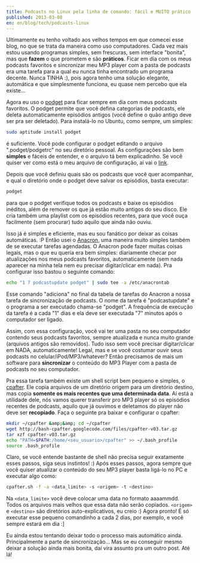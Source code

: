 ```yaml
---
title: Podcasts no Linux pela linha de comando: fácil e MUITO prático
published: 2013-03-08
en: en/blog/tech/podcasts-linux
---
```


Ultimamente eu tenho voltado aos velhos tempos em que comecei esse blog, no que se trata da maneira como uso computadores.
Cada vez mais estou usando programas simples, sem frescuras, sem interface "bonita", mas que **fazem** o que prometem e são **práticos**.
Ficar em dia com os meus podcasts favoritos e sincronizar meu MP3 player com a pasta de podcasts era uma tarefa para a qual eu nunca tinha encontrado um programa decente.
Nunca TINHA :), pois agora tenho uma solução elegante, automática e que simplesmente funciona, eu quase nem percebo que ela existe...

Agora eu uso o [podget][1] para ficar sempre em dia com meus podcasts favoritos.
O podget permite que você defina categorias de podcasts,
ele deleta automaticamente episódios antigos (você define o quão antigo deve ser pra ser deletado).
Para instalá-lo no Ubuntu, como sempre, um simples:

```bash
sudo aptitude install podget
```

é suficiente. Você pode configurar o podget editando o arquivo ".podget/podgetrc" no seu diretório pessoal.
As configurações são bem **simples** e fáceis de entender, e o arquivo tá bem explicadinho.
Se você quiser ver como está o meu arquivo de configuração, aí vai o [link][2].

<!--more-->

Depois que você definiu quais são os podcasts que você quer acompanhar, e qual o diretório onde o podget deve salvar os episódios, basta executar:

```bash
podget
```

para que o podget verifique todos os podcasts e baixe os episódios inéditos, além de remover os que já estão muito antigos do seu disco.
Ele cria também uma playlist com os episódios recentes, para que você ouça facilmente (sem procurar) tudo aquilo que ainda não ouviu.

Isso já é simples e eficiente, mas eu sou fanático por deixar as coisas automáticas. :P
Então usei o [Anacron][3], uma maneira muito simples também de se executar tarefas agendadas.
O Anacron pode fazer muitas coisas legais, mas o que eu queria era bem simples:
diariamente checar por atualizações nos meus podcasts favoritos, automaticamente (sem nada aparecer na minha tela nem eu precisar digitar/clicar em nada).
Pra configurar isso bastou o seguinte comando:

```bash
echo "1 7 podcastupdate podget" | sudo tee -a /etc/anacrontab
```

Esse comando "adiciona" no final da tabela de tarefas do Anacron a nossa tarefa de sincronização de podcasts.
O nome da tarefa é "podcastupdate" e o programa a ser executado chama-se "podget".
A frequência de execução da tarefa é a cada "1" dias e ela deve ser executada "7" minutos após o computador ser ligado.

Assim, com essa configuração, você vai ter uma pasta no seu computador contendo seus podcasts favoritos, sempre atualizada e nunca muito grande (arquivos antigos são removidos).
Tudo isso sem você precisar digitar/clicar em NADA, automaticamente!
Legal, mas e se você costumar ouvir seus podcasts no celular/iPod/MP3/whatever?
Então precisamos de mais um software para **sincronizar** o conteúdo do MP3 Player com a pasta de podcasts no seu computador.

Pra essa tarefa também existe um shell script bem pequeno e simples, o [cpafter][4].
Ele copia arquivos de um diretório origem para um diretório destino, mas copia **somente os mais recentes que uma determinada data**.
Aí está a utilidade dele, nós vamos querer transferir pro MP3 player só os episódios recentes de podcasts, aquilo que já ouvimos e deletamos do player não deve ser **recopiado**.
Faça o seguinte pra baixar e configurar o cpafter:

```bash
mkdir ~/cpafter &amp;&amp; cd ~/cpafter
wget http://bash-cpafter.googlecode.com/files/cpafter-v03.tar.gz
tar xzf cpafter-v03.tar.gz
echo "PATH=$PATH:/home/<seu_usuario>/cpafter" >> ~/.bash_profile
source .bash_profile
```

Claro, se você entende bastante de shell não precisa seguir exatamente esses passos, siga seus instintos! :)
Após esses passos, agora sempre que você quiser atualizar o conteúdo do seu MP3 player basta ligá-lo no PC e executar algo como:

```bash
cpafter.sh -f -a <data_limite> -s <origem> -t <destino>
```

Na `<data_limite>` você deve colocar uma data no formato aaaammdd.
Todos os arquivos mais velhos que essa data não serão copiados. `<origem>` e `<destino>` são diretórios auto-explicativos, eu creio :)
Agora pronto! É só executar esse pequeno comandinho a cada 2 dias, por exemplo, e você sempre estará em dia :]

Eu ainda estou tentando deixar todo o processo mais automático ainda.
Principalmente a parte de sincronização...
Mas se eu conseguir mesmo deixar a solução ainda mais bonita, daí vira assunto pra um outro post. Até lá!

[1]: <http://sourceforge.net/projects/podget/>
[2]: </files/imgs/2011-03_podgetrc>
[3]: <http://pt.wikipedia.org/wiki/Anacron>
[4]: <http://code.google.com/p/bash-cpafter/>
